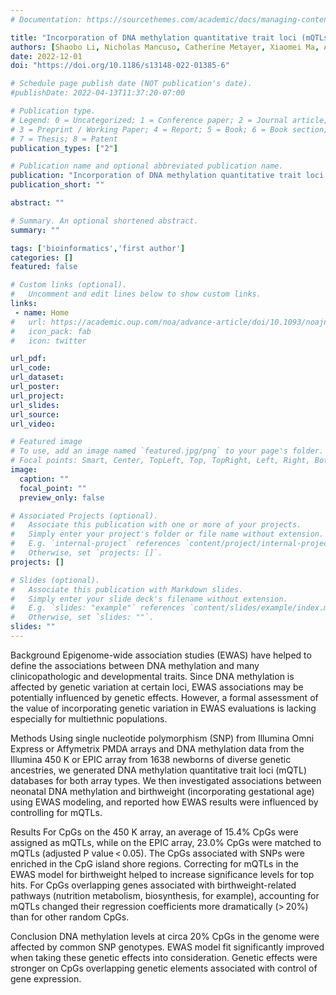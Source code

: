 ```yaml
---
# Documentation: https://sourcethemes.com/academic/docs/managing-content/

title: "Incorporation of DNA methylation quantitative trait loci (mQTLs) in epigenome wide association analysis: application to birthweight effects in neonatal whole blood"
authors: [Shaobo Li, Nicholas Mancuso, Catherine Metayer, Xiaomei Ma, Adam de Smith, Joseph L Wiemels]
date: 2022-12-01
doi: "https://doi.org/10.1186/s13148-022-01385-6"

# Schedule page publish date (NOT publication's date).
#publishDate: 2022-04-13T11:37:20-07:00

# Publication type.
# Legend: 0 = Uncategorized; 1 = Conference paper; 2 = Journal article;
# 3 = Preprint / Working Paper; 4 = Report; 5 = Book; 6 = Book section;
# 7 = Thesis; 8 = Patent
publication_types: ["2"]

# Publication name and optional abbreviated publication name.
publication: "Incorporation of DNA methylation quantitative trait loci (mQTLs) in epigenome-wide association analysis: application to birthweight effects in neonatal whole blood"
publication_short: ""

abstract: ""

# Summary. An optional shortened abstract.
summary: ""

tags: ['bioinformatics','first author']
categories: []
featured: false

# Custom links (optional).
#   Uncomment and edit lines below to show custom links.
links:
 - name: Home
#   url: https://academic.oup.com/noa/advance-article/doi/10.1093/noajnl/vdac045/6568033
#   icon_pack: fab
#   icon: twitter

url_pdf:
url_code:
url_dataset:
url_poster:
url_project:
url_slides:
url_source:
url_video:

# Featured image
# To use, add an image named `featured.jpg/png` to your page's folder. 
# Focal points: Smart, Center, TopLeft, Top, TopRight, Left, Right, BottomLeft, Bottom, BottomRight.
image:
  caption: ""
  focal_point: ""
  preview_only: false

# Associated Projects (optional).
#   Associate this publication with one or more of your projects.
#   Simply enter your project's folder or file name without extension.
#   E.g. `internal-project` references `content/project/internal-project/index.md`.
#   Otherwise, set `projects: []`.
projects: []

# Slides (optional).
#   Associate this publication with Markdown slides.
#   Simply enter your slide deck's filename without extension.
#   E.g. `slides: "example"` references `content/slides/example/index.md`.
#   Otherwise, set `slides: ""`.
slides: ""
---
```


Background
Epigenome-wide association studies (EWAS) have helped to define the associations between DNA methylation and many clinicopathologic and developmental traits. Since DNA methylation is affected by genetic variation at certain loci, EWAS associations may be potentially influenced by genetic effects. However, a formal assessment of the value of incorporating genetic variation in EWAS evaluations is lacking especially for multiethnic populations.

Methods
Using single nucleotide polymorphism (SNP) from Illumina Omni Express or Affymetrix PMDA arrays and DNA methylation data from the Illumina 450 K or EPIC array from 1638 newborns of diverse genetic ancestries, we generated DNA methylation quantitative trait loci (mQTL) databases for both array types. We then investigated associations between neonatal DNA methylation and birthweight (incorporating gestational age) using EWAS modeling, and reported how EWAS results were influenced by controlling for mQTLs.

Results
For CpGs on the 450 K array, an average of 15.4% CpGs were assigned as mQTLs, while on the EPIC array, 23.0% CpGs were matched to mQTLs (adjusted P value < 0.05). The CpGs associated with SNPs were enriched in the CpG island shore regions. Correcting for mQTLs in the EWAS model for birthweight helped to increase significance levels for top hits. For CpGs overlapping genes associated with birthweight-related pathways (nutrition metabolism, biosynthesis, for example), accounting for mQTLs changed their regression coefficients more dramatically (> 20%) than for other random CpGs.

Conclusion
DNA methylation levels at circa 20% CpGs in the genome were affected by common SNP genotypes. EWAS model fit significantly improved when taking these genetic effects into consideration. Genetic effects were stronger on CpGs overlapping genetic elements associated with control of gene expression.
